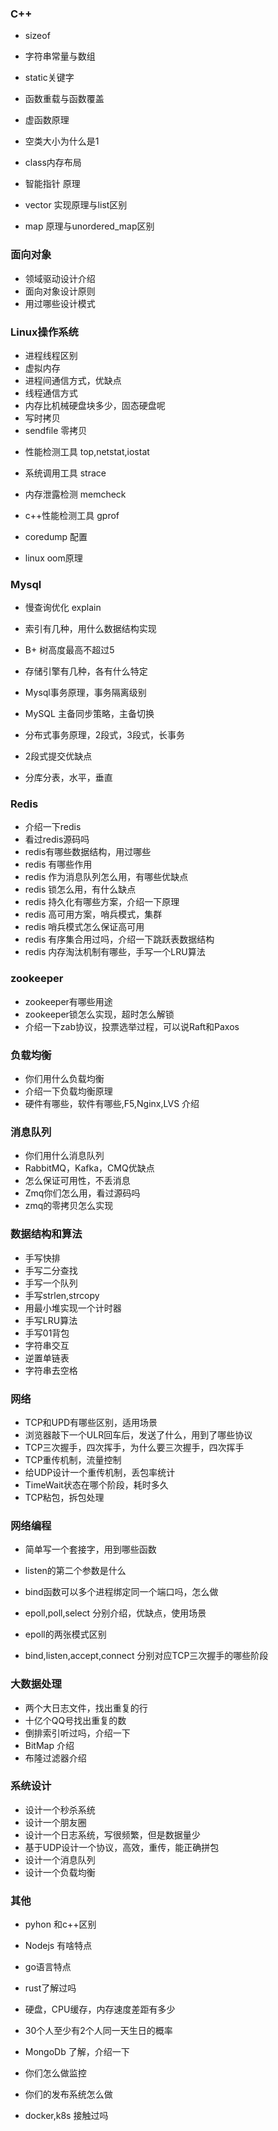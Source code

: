 ### C++

+ sizeof

+ 字符串常量与数组

+ static关键字

+ 函数重载与函数覆盖

+ 虚函数原理

+ 空类大小为什么是1

+ class内存布局

+ 智能指针 原理

+ vector 实现原理与list区别

+ map 原理与unordered_map区别

  

### 面向对象

+ 领域驱动设计介绍
+ 面向对象设计原则
+ 用过哪些设计模式



### Linux操作系统

+ 进程线程区别
+ 虚拟内存
+ 进程间通信方式，优缺点
+ 线程通信方式
+ 内存比机械硬盘块多少，固态硬盘呢
+  写时拷贝
+ sendfile 零拷贝

- 性能检测工具 top,netstat,iostat
- 系统调用工具 strace

- 内存泄露检测 memcheck
- c++性能检测工具 gprof
- coredump 配置
- linux oom原理



### Mysql

+ 慢查询优化 explain

+ 索引有几种，用什么数据结构实现

+ B+ 树高度最高不超过5

+ 存储引擎有几种，各有什么特定

+ Mysql事务原理，事务隔离级别

+ MySQL 主备同步策略，主备切换

+ 分布式事务原理，2段式，3段式，长事务

+ 2段式提交优缺点

+ 分库分表，水平，垂直

  



### Redis

+ 介绍一下redis
+ 看过redis源码吗
+ redis有哪些数据结构，用过哪些
+ redis 有哪些作用
+ redis 作为消息队列怎么用，有哪些优缺点
+ redis 锁怎么用，有什么缺点
+ redis 持久化有哪些方案，介绍一下原理
+ redis 高可用方案，哨兵模式，集群
+ redis 哨兵模式怎么保证高可用
+ redis 有序集合用过吗，介绍一下跳跃表数据结构
+ redis 内存淘汰机制有哪些，手写一个LRU算法



### zookeeper

+ zookeeper有哪些用途
+ zookeeper锁怎么实现，超时怎么解锁
+ 介绍一下zab协议，投票选举过程，可以说Raft和Paxos



### 负载均衡

+ 你们用什么负载均衡
+ 介绍一下负载均衡原理
+ 硬件有哪些，软件有哪些,F5,Nginx,LVS 介绍



### 消息队列

+ 你们用什么消息队列
+ RabbitMQ，Kafka，CMQ优缺点
+ 怎么保证可用性，不丢消息
+ Zmq你们怎么用，看过源码吗
+ zmq的零拷贝怎么实现 



### 数据结构和算法

+ 手写快排
+ 手写二分查找
+ 手写一个队列
+ 手写strlen,strcopy
+ 用最小堆实现一个计时器
+ 手写LRU算法
+ 手写01背包
+ 字符串交互
+ 逆置单链表
+ 字符串去空格



### 网络

+ TCP和UPD有哪些区别，适用场景
+ 浏览器敲下一个ULR回车后，发送了什么，用到了哪些协议
+ TCP三次握手，四次挥手，为什么要三次握手，四次挥手
+ TCP重传机制，流量控制
+ 给UDP设计一个重传机制，丢包率统计
+ TimeWait状态在哪个阶段，耗时多久
+ TCP粘包，拆包处理



### 网络编程

+ 简单写一个套接字，用到哪些函数

+ listen的第二个参数是什么

+ bind函数可以多个进程绑定同一个端口吗，怎么做

+ epoll,poll,select 分别介绍，优缺点，使用场景

+ epoll的两张模式区别

+ bind,listen,accept,connect 分别对应TCP三次握手的哪些阶段

  

### 大数据处理

+ 两个大日志文件，找出重复的行
+ 十亿个QQ号找出重复的数
+ 倒排索引听过吗，介绍一下
+ BitMap 介绍
+ 布隆过滤器介绍



### 系统设计

+ 设计一个秒杀系统
+ 设计一个朋友圈
+ 设计一个日志系统，写很频繁，但是数据量少
+ 基于UDP设计一个协议，高效，重传，能正确拼包
+ 设计一个消息队列
+ 设计一个负载均衡



### 其他

+ pyhon 和c++区别

+ Nodejs 有啥特点

+ go语言特点

+ rust了解过吗

+ 硬盘，CPU缓存，内存速度差距有多少

+ 30个人至少有2个人同一天生日的概率

+ MongoDb 了解，介绍一下

+ 你们怎么做监控

+ 你们的发布系统怎么做

+ docker,k8s 接触过吗

  

  